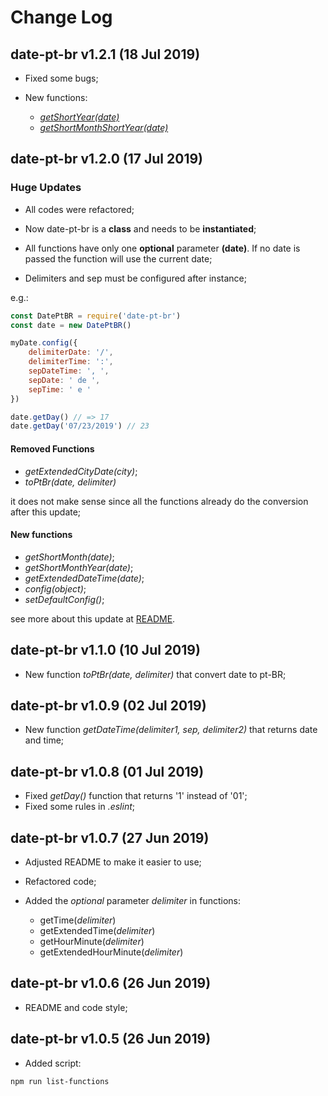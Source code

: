 # Change Log

## date-pt-br v1.2.1 (18 Jul 2019)

-   Fixed some bugs;

-   New functions:
    -   _[getShortYear(date)](https://github.com/victorgianvechio/date-pt-br/blob/master/README.md#getshortyeardate)_
    -   _[getShortMonthShortYear(date)](https://github.com/victorgianvechio/date-pt-br/blob/master/README.md#getshortmonthshortyeardate)_

## date-pt-br v1.2.0 (17 Jul 2019)

### Huge Updates

-   All codes were refactored;

-   Now date-pt-br is a **class** and needs to be **instantiated**;

-   All functions have only one **optional** parameter **(date)**. If no date is passed the function will use the current date;

-   Delimiters and sep must be configured after instance;

e.g.:

```javascript
const DatePtBR = require('date-pt-br')
const date = new DatePtBR()

myDate.config({
    delimiterDate: '/',
    delimiterTime: ':',
    sepDateTime: ', ',
    sepDate: ' de ',
    sepTime: ' e '
})

date.getDay() // => 17
date.getDay('07/23/2019') // 23
```

#### Removed Functions

-   _getExtendedCityDate(city)_;
-   _toPtBr(date, delimiter)_

it does not make sense since all the functions already do the conversion after this update;

#### New functions

-   _getShortMonth(date)_;
-   _getShortMonthYear(date)_;
-   _getExtendedDateTime(date)_;
-   _config(object)_;
-   _setDefaultConfig()_;

see more about this update at [README](https://github.com/victorgianvechio/date-pt-br/blob/master/README.md).

## date-pt-br v1.1.0 (10 Jul 2019)

-   New function _toPtBr(date, delimiter)_ that convert date to pt-BR;

## date-pt-br v1.0.9 (02 Jul 2019)

-   New function _getDateTime(delimiter1, sep, delimiter2)_ that returns date and time;

## date-pt-br v1.0.8 (01 Jul 2019)

-   Fixed _getDay()_ function that returns '1' instead of '01';
-   Fixed some rules in _.eslint_;

## date-pt-br v1.0.7 (27 Jun 2019)

-   Adjusted README to make it easier to use;

-   Refactored code;

-   Added the _optional_ parameter _delimiter_ in functions:
    -   getTime(_delimiter_)
    -   getExtendedTime(_delimiter_)
    -   getHourMinute(_delimiter_)
    -   getExtendedHourMinute(_delimiter_)

## date-pt-br v1.0.6 (26 Jun 2019)

-   README and code style;

## date-pt-br v1.0.5 (26 Jun 2019)

-   Added script:

```sh
npm run list-functions
```
